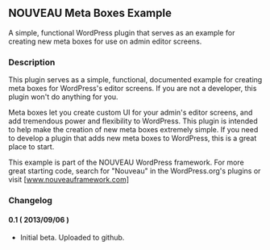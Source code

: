 ## NOUVEAU Meta Boxes Example ##

A simple, functional WordPress plugin that serves as an example for creating new meta boxes for use on admin editor screens.

### Description ###

This plugin serves as a simple, functional, documented example for creating meta boxes for WordPress's editor screens. If you are not a developer, this plugin won't do anything for you.

Meta boxes let you create custom UI for your admin's editor screens, and add tremendous power and flexibility to WordPress. This plugin is intended to help make the creation of new meta boxes extremely simple. If you need to develop a plugin that adds new meta boxes to WordPress, this is a great place to start.

This example is part of the NOUVEAU WordPress framework. For more great starting code, search for "Nouveau" in the WordPress.org's plugins or visit [www.nouveauframework.com]

### Changelog ###

#### 0.1 ( 2013/09/06 ) ####
* Initial beta. Uploaded to github.